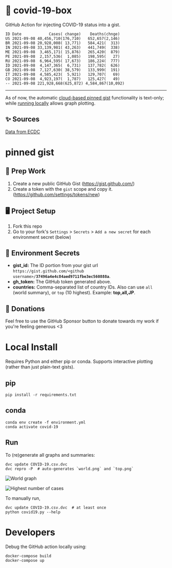 # 🏥 covid-19-box

GitHub Action for injecting COVID-19 status into a gist.

```
ID Date            Cases( change)    Deaths(chnge)
US 2021-09-08 40,456,710(176,710)   652,657(2,146)
BR 2021-09-08 20,928,008( 13,771)   584,421(  313)
IN 2021-09-08 33,139,981( 43,263)   441,749(  338)
ME 2021-09-08  3,465,171( 15,876)   265,420(  879)
PE 2021-09-08  2,157,536(  1,085)   198,595(   27)
RU 2021-09-08  6,964,595( 17,673)   186,224(  777)
ID 2021-09-08  4,147,365(  6,731)   137,782(  626)
GB 2021-09-08  7,127,630( 38,579)   133,999(  191)
IT 2021-09-08  4,585,423(  5,921)   129,707(   69)
CO 2021-09-08  4,923,197(  1,787)   125,427(   49)
-- 2021-09-08 221,928,668(625,872) 4,584,867(10,092)
```

---

As of now, the automatic [cloud-based pinned gist](#pinned-gist) functionality is text-only;
while [running locally](#local-install) allows graph plotting.

## ✨ Sources

[Data from ECDC](https://www.ecdc.europa.eu/en/publications-data/download-todays-data-geographic-distribution-covid-19-cases-worldwide)

# pinned gist

## 🎒 Prep Work
1. Create a new public GitHub Gist (https://gist.github.com/)
1. Create a token with the `gist` scope and copy it. (https://github.com/settings/tokens/new)

## 🖥 Project Setup
1. Fork this repo
1. Go to your fork's `Settings` > `Secrets` > `Add a new secret` for each environment secret (below)

## 🤫 Environment Secrets
- **gist_id:** The ID portion from your gist url `https://gist.github.com/<github username>/`**`37496a4e4c84aed9711fbe3ec560888a`**.
- **gh_token:** The GitHub token generated above.
- **countries:** Comma-separated list of country IDs. Also can use `all` (world summary), or `top` (10 highest). Example: **top,all,JP**.

## 💸 Donations

Feel free to use the GitHub Sponsor button to donate towards my work if you're feeling generous <3

# Local Install

Requires Python and either pip or conda. Supports interactive plotting (rather than just plain-text gists).

## pip

```
pip install -r requirements.txt
```

## conda

```
conda env create -f environment.yml
conda activate covid-19
```

## Run

To (re)generate all graphs and summaries:

```
dvc update COVID-19.csv.dvc
dvc repro -P  # auto-generates `world.png` and `top.png`
```

![World graph](world.png)

![Highest number of cases](top.png)

To manually run,

```
dvc update COVID-19.csv.dvc  # at least once
python covid19.py --help
```

# Developers

Debug the GitHub action locally using:

```
docker-compose build
docker-compose up
```
